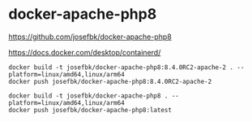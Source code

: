 # docker-apache-php8

https://github.com/josefbk/docker-apache-php8

https://docs.docker.com/desktop/containerd/

    docker build -t josefbk/docker-apache-php8:8.4.0RC2-apache-2 . --platform=linux/amd64,linux/arm64
    docker push josefbk/docker-apache-php8:8.4.0RC2-apache-2

    docker build -t josefbk/docker-apache-php8 . --platform=linux/amd64,linux/arm64
    docker push josefbk/docker-apache-php8:latest